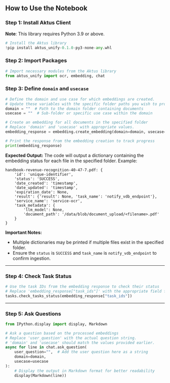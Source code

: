 ## How to Use the Notebook

### Step 1: Install Aktus Client

**Note**: This library requires Python 3.9 or above.

```python
# Install the Aktus library
!pip install aktus_unify-0.1.0-py3-none-any.whl
```

### Step 2: Import Packages
```python
# Import necessary modules from the Aktus library
from aktus_unify import ocr, embedding, chat
```

### Step 3: Define `domain` and `usecase`
```python
# Define the domain and use case for which embeddings are created.
# Update these variables with the specific folder paths you wish to process.
domain = ""  # Path to the domain folder containing documents
usecase = ""  # Sub-folder or specific use case within the domain

# Create an embedding for all documents in the specified folder
# Replace 'domain' and 'usecase' with appropriate values.
embedding_response = embedding.create_embedding(domain=domain, usecase=usecase, id="0")

# Print the response from the embedding creation to track progress
print(embedding_response)
```

**Expected Output:**
The code will output a dictionary containing the embedding status for each file in the specified folder. Example:

```plaintext
handbook-revenue-recognition-40-47-7.pdf: {
    'id': 'unique-identifier',
    'status': 'SUCCESS',
    'date_created': 'timestamp',
    'date_updated': 'timestamp',
    'expiration_date': None,
    'result': {'result': None, 'task_name': 'notify_vdb_endpoint'},
    'service_name': 'service-ocr',
    'task_metadata': {
        'llm_model': None,
        'document_path': '/data/blob/document_upload/<filename>.pdf'
    }
}
```

**Important Notes:**
- Multiple dictionaries may be printed if multiple files exist in the specified folder.
- Ensure the `status` is `SUCCESS` and `task_name` is `notify_vdb_endpoint` to confirm ingestion.

---

### Step 4: Check Task Status
```python
# Use the task IDs from the embedding response to check their status
# Replace 'embedding_response["task_ids"]' with the appropriate field from your response.
tasks.check_tasks_status(embedding_response["task_ids"])
```

---

### Step 5: Ask Questions
```python
from IPython.display import display, Markdown

# Ask a question based on the processed embeddings
# Replace 'user_question' with the actual question string.
# 'domain' and 'usecase' should match the values provided earlier.
async for line in chat.ask_question(
    user_question="",  # Add the user question here as a string
    domain=domain,
    usecase=usecase
):
    # Display the output in Markdown format for better readability
    display(Markdown(line))
```
